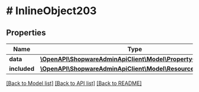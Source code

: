 # # InlineObject203

## Properties

Name | Type | Description | Notes
------------ | ------------- | ------------- | -------------
**data** | [**\OpenAPI\ShopwareAdminApiClient\Model\PropertyGroupOption**](PropertyGroupOption.md) |  | [optional]
**included** | [**\OpenAPI\ShopwareAdminApiClient\Model\Resource[]**](Resource.md) |  | [optional]

[[Back to Model list]](../../README.md#models) [[Back to API list]](../../README.md#endpoints) [[Back to README]](../../README.md)
